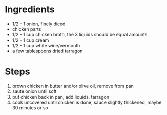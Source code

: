 # Ingredients

* 1/2 - 1 onion, finely diced
* chicken parts
* 1/2 - 1 cup chicken broth, the 3 liquids should be equal amounts
* 1/2 - 1 cup cream
* 1/2 - 1 cup white wine/vermouth
* a few tablespoons dried tarragon

# Steps

1. brown chicken in butter and/or olive oil, remove from pan
1. saute onion until soft
1. put chicken back in pan, add liquids, tarragon
1. cook uncovered until chicken is done, sauce slightly thickened, maybe 30 minutes or so
